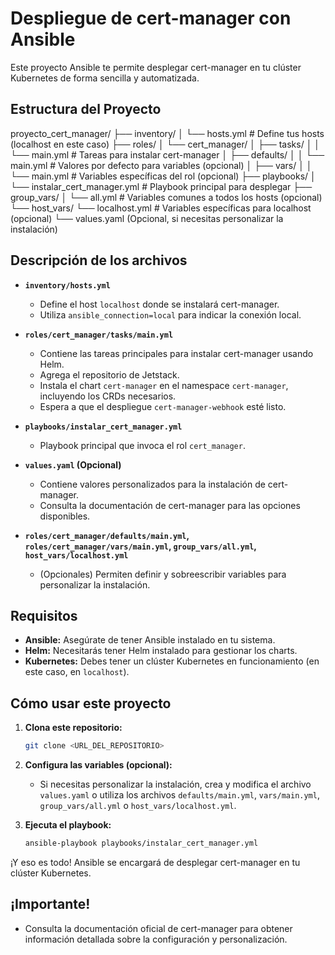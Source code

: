 # Despliegue de cert-manager con Ansible

Este proyecto Ansible te permite desplegar cert-manager en tu clúster Kubernetes de forma sencilla y automatizada.

## Estructura del Proyecto

proyecto_cert_manager/
├── inventory/
│   └── hosts.yml  # Define tus hosts (localhost en este caso)
├── roles/
│   └── cert_manager/
│       ├── tasks/
│       │   └── main.yml  # Tareas para instalar cert-manager
│       ├── defaults/
│       │   └── main.yml  # Valores por defecto para variables (opcional)
│       ├── vars/
│       │   └── main.yml  # Variables específicas del rol (opcional)
├── playbooks/
│   └── instalar_cert_manager.yml  # Playbook principal para desplegar
├── group_vars/
│   └── all.yml  # Variables comunes a todos los hosts (opcional)
└── host_vars/
└── localhost.yml  # Variables específicas para localhost (opcional)
└── values.yaml  (Opcional, si necesitas personalizar la instalación)

## Descripción de los archivos

-   **`inventory/hosts.yml`**

    -   Define el host `localhost` donde se instalará cert-manager.
    -   Utiliza `ansible_connection=local` para indicar la conexión local.

-   **`roles/cert_manager/tasks/main.yml`**

    -   Contiene las tareas principales para instalar cert-manager usando Helm.
    -   Agrega el repositorio de Jetstack.
    -   Instala el chart `cert-manager` en el namespace `cert-manager`, incluyendo los CRDs necesarios.
    -   Espera a que el despliegue `cert-manager-webhook` esté listo.

-   **`playbooks/instalar_cert_manager.yml`**

    -   Playbook principal que invoca el rol `cert_manager`.

-   **`values.yaml` (Opcional)**

    -   Contiene valores personalizados para la instalación de cert-manager.
    -   Consulta la documentación de cert-manager para las opciones disponibles.

-   **`roles/cert_manager/defaults/main.yml`, `roles/cert_manager/vars/main.yml`, `group_vars/all.yml`, `host_vars/localhost.yml`**

    -   (Opcionales) Permiten definir y sobreescribir variables para personalizar la instalación.

## Requisitos

-   **Ansible:** Asegúrate de tener Ansible instalado en tu sistema.
-   **Helm:** Necesitarás tener Helm instalado para gestionar los charts.
-   **Kubernetes:** Debes tener un clúster Kubernetes en funcionamiento (en este caso, en `localhost`).

## Cómo usar este proyecto

1. **Clona este repositorio:**

    ```bash
    git clone <URL_DEL_REPOSITORIO>
    ```

2. **Configura las variables (opcional):**

    - Si necesitas personalizar la instalación, crea y modifica el archivo `values.yaml` o utiliza los archivos `defaults/main.yml`, `vars/main.yml`, `group_vars/all.yml` o `host_vars/localhost.yml`.

3. **Ejecuta el playbook:**

    ```bash
    ansible-playbook playbooks/instalar_cert_manager.yml
    ```

¡Y eso es todo! Ansible se encargará de desplegar cert-manager en tu clúster Kubernetes.

## ¡Importante!

-   Consulta la documentación oficial de cert-manager para obtener información detallada sobre la configuración y personalización.
